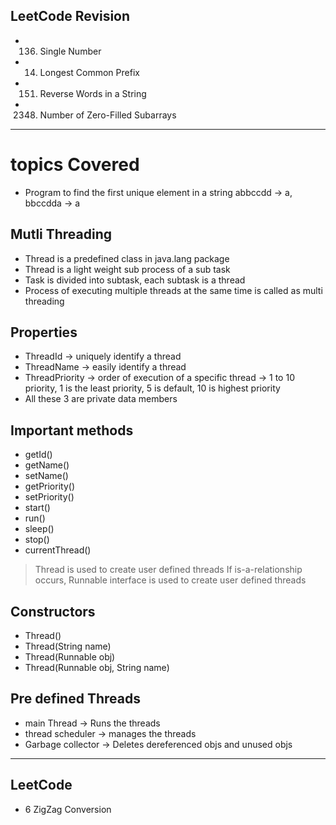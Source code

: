 ## LeetCode Revision

- 136. Single Number
- 14. Longest Common Prefix
- 151. Reverse Words in a String
- 2348. Number of Zero-Filled Subarrays

---

# topics Covered

- Program to find the first unique element in a string abbccdd -> a, bbccdda -> a

## Mutli Threading

- Thread is a predefined class in java.lang package
- Thread is a light weight sub process of a sub task
- Task is divided into subtask, each subtask is a thread
- Process of executing multiple threads at the same time is called as multi threading

## Properties

- ThreadId -> uniquely identify a thread
- ThreadName -> easily identify a thread
- ThreadPriority -> order of execution of a specific thread -> 1 to 10 priority, 1 is the least priority, 5 is default, 10 is highest priority
- All these 3 are private data members

## Important methods

- getId()
- getName()
- setName()
- getPriority()
- setPriority()
- start()
- run()
- sleep()
- stop()
- currentThread()

> Thread is used to create user defined threads
> If is-a-relationship occurs, Runnable interface is used to create user defined threads
## Constructors

- Thread()
- Thread(String name)
- Thread(Runnable obj)
- Thread(Runnable obj, String name)

## Pre defined Threads

- main Thread -> Runs the threads
- thread scheduler -> manages the threads
- Garbage collector -> Deletes dereferenced objs and unused objs

---

## LeetCode

- 6 ZigZag Conversion
